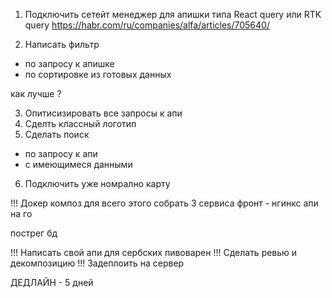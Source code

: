 

1. Подключить сетейт менеджер для апишки типа React query или RTK query 
https://habr.com/ru/companies/alfa/articles/705640/

2. Написать фильтр 
- по запросу к апишке 
- по сортировке из готовых данных

как лучше ?


3. Опитисизировать все запросы к апи
4. Сделть классный логотип
5. Сделать поиск 
- по запросу к апи 
- с имеющимеся данными


6. Подключить уже номрално карту



!!! Докер композ для всего этого собрать
3 сервиса
фронт - нгинкс
апи на го

пострег бд



!!! Написать свой апи для сербских пивоварен
!!! Сделать ревью и декомпозицию 
!!! Задеплоить на сервер





ДЕДЛАЙН - 5 дней

